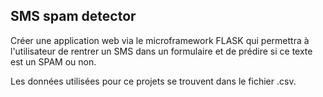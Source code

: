 ## SMS spam detector

Créer une application web via le microframework FLASK qui permettra à l'utilisateur de rentrer un SMS dans un formulaire et de prédire si ce texte est un SPAM ou non.

Les données utilisées pour ce projets se trouvent dans le fichier .csv.

